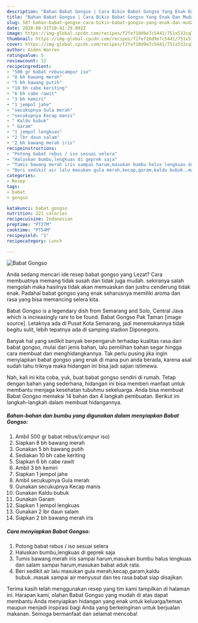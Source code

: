 ```yaml
---
description: "Bahan Babat Gongso | Cara Bikin Babat Gongso Yang Enak Dan Mudah"
title: "Bahan Babat Gongso | Cara Bikin Babat Gongso Yang Enak Dan Mudah"
slug: 587-bahan-babat-gongso-cara-bikin-babat-gongso-yang-enak-dan-mudah
date: 2020-08-31T10:41:29.892Z
image: https://img-global.cpcdn.com/recipes/f2fef10d9e7c5441/751x532cq70/babat-gongso-foto-resep-utama.jpg
thumbnail: https://img-global.cpcdn.com/recipes/f2fef10d9e7c5441/751x532cq70/babat-gongso-foto-resep-utama.jpg
cover: https://img-global.cpcdn.com/recipes/f2fef10d9e7c5441/751x532cq70/babat-gongso-foto-resep-utama.jpg
author: Aiden Warren
ratingvalue: 5
reviewcount: 12
recipeingredient:
- "500 gr babat rebuscampur iso"
- "8 bh bawang merah"
- "5 bh bawang putih"
- "10 bh cabe keriting"
- "6 bh cabe rawit"
- "3 bh kemiri"
- "1 jempol jahe"
- "secukupnya Gula merah"
- "secukupnya Kecap manis"
- " Kaldu bubuk"
- " Garam"
- "1 jempol lengkuas"
- "2 lbr daun salam"
- "2 bh bawang merah iris"
recipeinstructions:
- "Potong babat rebus / iso sesuai selera"
- "Haluskan bumbu,lengkuas di geprek saja"
- "Tumis bawang merah iris sampai harum,masukan bumbu halus lengkuas dan salam sampai harum,masukan babat aduk rata."
- "Beri sedikit air lalu masukan gula merah,kecap,garam,kaldu bubuk..masak sampai air menyusut dan tes rasa.babat siap disajikan."
categories:
- Resep
tags:
- babat
- gongso

katakunci: babat gongso 
nutrition: 221 calories
recipecuisine: Indonesian
preptime: "PT27M"
cooktime: "PT54M"
recipeyield: "1"
recipecategory: Lunch

---
```



![Babat Gongso](https://img-global.cpcdn.com/recipes/f2fef10d9e7c5441/751x532cq70/babat-gongso-foto-resep-utama.jpg)

Anda sedang mencari ide resep babat gongso yang Lezat? Cara membuatnya memang tidak susah dan tidak juga mudah. sekiranya salah mengolah maka hasilnya tidak akan memuaskan dan justru cenderung tidak enak. Padahal babat gongso yang enak seharusnya memiliki aroma dan rasa yang bisa memancing selera kita.

Babat Gongso is a legendary dish from Semarang and Solo, Central Java which is increasingly rare to be found. Babat Gongso Pak Taman [image source]. Letaknya ada di Pusat Kota Semarang, jadi menemukannya tidak begitu sulit, lebih tepatnya ada di samping stadion Diponegoro.

Banyak hal yang sedikit banyak berpengaruh terhadap kualitas rasa dari babat gongso, mulai dari jenis bahan, lalu pemilihan bahan segar hingga cara membuat dan menghidangkannya. Tak perlu pusing jika ingin menyiapkan babat gongso yang enak di mana pun anda berada, karena asal sudah tahu triknya maka hidangan ini bisa jadi sajian istimewa.


Nah, kali ini kita coba, yuk, buat babat gongso sendiri di rumah. Tetap dengan bahan yang sederhana, hidangan ini bisa memberi manfaat untuk membantu menjaga kesehatan tubuhmu sekeluarga. Anda bisa membuat Babat Gongso memakai 14 bahan dan 4 langkah pembuatan. Berikut ini langkah-langkah dalam membuat hidangannya.

<!--inarticleads1-->

##### Bahan-bahan dan bumbu yang digunakan dalam menyiapkan Babat Gongso:

1. Ambil 500 gr babat rebus/(campur iso)
1. Siapkan 8 bh bawang merah
1. Gunakan 5 bh bawang putih
1. Sediakan 10 bh cabe keriting
1. Siapkan 6 bh cabe rawit
1. Ambil 3 bh kemiri
1. Siapkan 1 jempol jahe
1. Ambil secukupnya Gula merah
1. Gunakan secukupnya Kecap manis
1. Gunakan  Kaldu bubuk
1. Gunakan  Garam
1. Siapkan 1 jempol lengkuas
1. Gunakan 2 lbr daun salam
1. Siapkan 2 bh bawang merah iris




<!--inarticleads2-->

##### Cara menyiapkan Babat Gongso:

1. Potong babat rebus / iso sesuai selera
1. Haluskan bumbu,lengkuas di geprek saja
1. Tumis bawang merah iris sampai harum,masukan bumbu halus lengkuas dan salam sampai harum,masukan babat aduk rata.
1. Beri sedikit air lalu masukan gula merah,kecap,garam,kaldu bubuk..masak sampai air menyusut dan tes rasa.babat siap disajikan.




Terima kasih telah menggunakan resep yang tim kami tampilkan di halaman ini. Harapan kami, olahan Babat Gongso yang mudah di atas dapat membantu Anda menyiapkan hidangan yang enak untuk keluarga/teman maupun menjadi inspirasi bagi Anda yang berkeinginan untuk berjualan makanan. Semoga bermanfaat dan selamat mencoba!
